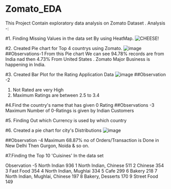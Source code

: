 # Zomato_EDA
This Project Contain exploratory data analysis on Zomato Dataset .
Analysis -:

#1. Finding Missing Values in the data set By using HeatMap.
  ![CHEESE!](https://user-images.githubusercontent.com/79394138/154931935-688d6384-230a-4b61-9051-d5806678803b.png)     
  
#2. Created Pie chart for Top 4 countrys using Zomato.
  ![image](https://user-images.githubusercontent.com/79394138/154932709-e699429e-b06e-4926-acaa-9315150bf68b.png)
##Observations-1
From this Pie chart We can see 94.78% records are from India nad then 4.73% From United States .
Zomato Major Business is happening in India.

#3.  Created Bar Plot for the Rating Application Data
    ![image](https://user-images.githubusercontent.com/79394138/154933171-736f1b8f-c34d-4da6-9994-b5034aaffe23.png)
    ##Observation -2
1. Not Rated are very High 
2. Maximum Ratings are between 2.5 to 3.4


#4.Find the country's name that has given 0 Rating
##Observations -3
Maximum Number of 0-Ratings is given by Indian Customers

#5. Finding Out which Currency is used by which country


#6. Created a pie chart for city's Distributions
    ![image](https://user-images.githubusercontent.com/79394138/154933973-a499ec78-4858-412d-8512-bfce101e3945.png)

  ##Observation -4
Maximum 68.87% no of Orders/Transaction is Done in New Delhi Then Gurgon, Noida & so on.


#7.Finding the Top 10 'Cuisines' In the data set

Observation -5
North Indian	936
1	North Indian, Chinese	511
2	Chinese	354
3	Fast Food	354
4	North Indian, Mughlai	334
5	Cafe	299
6	Bakery	218
7	North Indian, Mughlai, Chinese	197
8	Bakery, Desserts	170
9	Street Food	149
